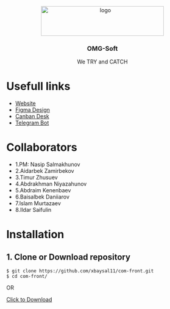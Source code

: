 <p align="center">
    <img src="https://i.postimg.cc/9Qb78sNX/logo.png" alt="logo" width="322" height="78">
</p>

<h3 align="center"><b>OMG-Soft</b></h3>

<p align="center">
     We TRY and CATCH
</p>


# Usefull links
- [Website](https://xbaysal11.github.io/com-front/)
- [Figma Design](https://www.figma.com/file/L6LKuaaWG5xEUfr1GZrICN/Untitled?node-id=38%3A0)
- [Canban Desk](https://trello.com/b/fLFkaMVy/com-soft)
- [Telegram Bot](https://www.t.me/githubbot)

# Collaborators

- 1.PM: Nasip Salmakhunov
- 2.Aidarbek Zamirbekov
- 3.Timur Zhusuev
- 4.Abdrakhman Niyazahunov
- 5.Abdraim Kenenbaev
- 6.Baisalbek Daniiarov
- 7.Islam Murtazaev
- 8.Ildar Saifulin

# Installation

## 1. Clone or Download repository

```
$ git clone https://github.com/xbaysal11/com-front.git
$ cd com-front/
```

OR

[Click to Download](https://github.com/xbaysal11/com-front/archive/master.zip)
